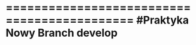 ============================================
#Praktyka Nowy Branch develop
============================================

